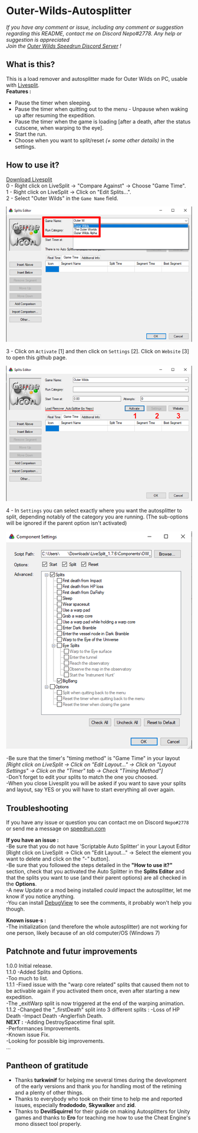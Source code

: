 # Outer-Wilds-Autosplitter
*If you have any comment or issue, including any comment or suggestion regarding this README, contact me on Discord Nepo#2778. Any help or suggestion is appreciated*<br>
*Join the [Outer Wilds Speedrun Discord Server](https://discord.gg/T69zH3UnSZ) !*

## What is this?
This is a load remover and autosplitter made for Outer Wilds on PC, usable with [Livesplit](https://livesplit.org/).<br>
__Features :__<br>
* Pause the timer when sleeping.<br>
* Pause the timer when quitting out to the menu - Unpause when waking up after resuming the expedition.<br>
* Pause the timer when the game is loading [after a death, after the status cutscene, when warping to the eye].<br>
* Start the run.<br>
* Choose when you want to split/reset *(+ some other details)* in the settings.<br>

## How to use it?

[Download Livesplit](https://livesplit.org/downloads/)<br>
0 - Right click on LiveSplit -> "Compare Against" -> Choose "Game Time".<br>
1 - Right click on LiveSplit -> Click on "Edit Splits...".<br>
2 - Select "Outer Wilds" in the `Game Name` field.<br>

![Select the game you are running](https://github.com/sseneca42/Outer-Wilds-Autosplitter/blob/main/Images/Image1_GameName.png)<br>

3 - Click on `Activate` [1] and then click on `Settings` [2]. Click on `Website` [3] to open this github page.<br>

![Active the Autosplitter and click on 'Settings'](https://github.com/sseneca42/Outer-Wilds-Autosplitter/blob/main/Images/Image2_ActivateSettings.png)<br>

4 - In `Settings` you can select exactly where you want the autosplitter to split, depending notably of the category you are running. (The sub-options will be ignored if the parent option isn't activated)<br>

![Settings](https://github.com/sseneca42/Outer-Wilds-Autosplitter/blob/main/Images/Image3_SettingsScreen.png)<br>

-Be sure that the timer's "timing method" is "Game Time" in your layout *[Right click on LiveSplit -> Click on "Edit Layout..." -> Click on "Layout Settings" -> Click on the "Timer" tab -> Check "Timing Method"]*<br>
-Don't forget to edit your splits to match the one you choosed.<br>
-When you close Livesplit you will be asked if you want to save your splits and layout, say YES or you will have to start everything all over again.<br>

## Troubleshooting
If you have any issue or question you can contact me on Discord `Nepo#2778` or send me a message on [speedrun.com](https://www.speedrun.com/user/Nepo)<br>

__If you have an issue :__<br>
-Be sure that you do not have 'Scriptable Auto Splitter' in your Layout Editor [Right click on LiveSplit -> Click on "Edit Layout..." -> Select the element you want to delete and click on the *"-"* button].<br>
-Be sure that you followed the steps detailed in the __"How to use it?"__ section, check that you activated the Auto Splitter in the __Splits Editor__ and that the splits you want to use (and their parent options) are all checked in the __Options__.<br>
-A new Update or a mod being installed *could* impact the autosplitter, let me know if you notice anything.<br>
-You can install [DebugView](https://docs.microsoft.com/en-us/sysinternals/downloads/debugview) to see the comments, it probably won't help you though.<br>

__Known issue·s :__<br>
-The initialization (and therefore the whole autosplitter) are not working for one person, likely because of an old computer/OS (Windows 7)<br>

## Patchnote and futur improvements
1.0.0 Initial release.<br>
1.1.0 -Added Splits and Options.<br>
		  -Too much to list.<br>
1.1.1 -Fixed issue with the "warp core related" splits that caused them not to be activable again if you activated them once, even after starting a new expedition.<br>
		  -The _exitWarp split is now triggered at the end of the warping animation.<br>
1.1.2 -Changed the "_firstDeath" split into 3 different splits : -Loss of HP Death -Impact Death -Anglerfish Death.<br>
__NEXT :__
-Adding DestroySpacetime final split.<br>
-Performances Improvements.<br>
-Known issue Fix.<br>
-Looking for possible big improvements.<br>
...<br>

## Pantheon of gratitude

* Thanks __turkwinif__ for helping me several times during the development of the early versions and thank you for handling most of the retiming and a plenty of other things.<br>
* Thanks to everybody who took on their time to help me and reported issues, especially __frodododo__, __Skywalker__ and __zid__.<br>
* Thanks to __DevilSquirrel__ for their guide on making Autosplitters for Unity games and thanks to __Ero__ for teaching me how to use the Cheat Engine's mono dissect tool properly.<br>
